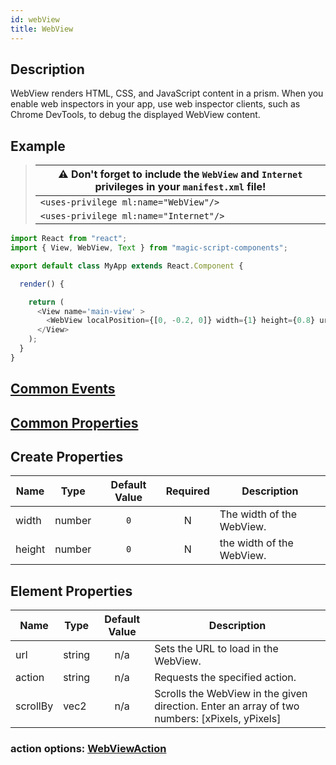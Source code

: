 ```yaml
---
id: webView
title: WebView
---
```


## Description

WebView renders HTML, CSS, and JavaScript content in a prism. When you enable web inspectors in your app, use web inspector clients, such as Chrome DevTools, to debug the displayed WebView content.



## Example

> | ⚠️ Don't forget to include the `WebView` and `Internet` privileges in your `manifest.xml` file! |
> | -------------------------------------------------------------------------------|
> | `<uses-privilege ml:name="WebView"/>`  |
> | `<uses-privilege ml:name="Internet"/>` |

```javascript
import React from "react";
import { View, WebView, Text } from "magic-script-components";

export default class MyApp extends React.Component {

  render() {

    return (
      <View name='main-view' >
        <WebView localPosition={[0, -0.2, 0]} width={1} height={0.8} url={'http://google.com'}/>
      </View>
    );
  }
}
```

## [Common Events](../events/CommonEvents.md)

## [Common Properties](../types/Properties.md)

## Create Properties

| Name   | Type   | Default Value | Required | Description               |
| ------ | ------ | :-----------: | :------: | ------------------------- |
| width  | number |      `0`      |    N     | The width of the WebView. |
| height | number |      `0`      |    N     | the width of the WebView. |

## Element Properties

| Name     | Type   | Default Value | Description                                                                                   |
| -------- | ------ | :-----------: | --------------------------------------------------------------------------------------------- |
| url      | string |      n/a      | Sets the URL to load in the WebView.                                                          |
| action   | string |      n/a      | Requests the specified action.                                                                |
| scrollBy | vec2   |      n/a      | Scrolls the WebView in the given direction. Enter an array of two numbers: [xPixels, yPixels] |

### action options: [WebViewAction](../types/WebViewAction.md)
